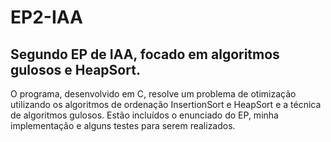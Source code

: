 # EP2-IAA

## Segundo EP de IAA, focado em algoritmos gulosos e HeapSort.
O programa, desenvolvido em C, resolve um problema de otimização utilizando os algoritmos de ordenação InsertionSort e HeapSort e a técnica de algoritmos gulosos.
Estão incluídos o enunciado do EP, minha implementação e alguns testes para serem realizados.
